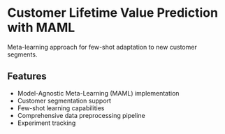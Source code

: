 # Customer Lifetime Value Prediction with MAML

Meta-learning approach for few-shot adaptation to new customer segments.

## Features
- Model-Agnostic Meta-Learning (MAML) implementation
- Customer segmentation support
- Few-shot learning capabilities
- Comprehensive data preprocessing pipeline
- Experiment tracking
